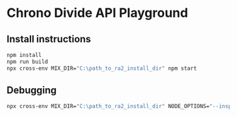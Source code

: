 # Chrono Divide API Playground

## Install instructions

```sh
npm install
npm run build
npx cross-env MIX_DIR="C:\path_to_ra2_install_dir" npm start
```

## Debugging

```sh
npx cross-env MIX_DIR="C:\path_to_ra2_install_dir" NODE_OPTIONS="--inspect" npm start
```
